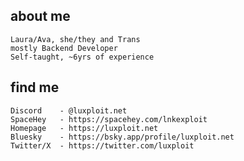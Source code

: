 ## about me
    Laura/Ava, she/they and Trans 
    mostly Backend Developer
    Self-taught, ~6yrs of experience

## find me
    Discord    - @luxploit.net
    SpaceHey   - https://spacehey.com/lnkexploit
    Homepage   - https://luxploit.net
    Bluesky    - https://bsky.app/profile/luxploit.net
    Twitter/X  - https://twitter.com/luxploit
